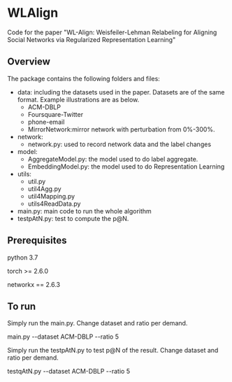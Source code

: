 # WLAlign
Code for the paper "WL-Align: Weisfeiler-Lehman Relabeling for Aligning Social Networks via Regularized Representation Learning"

## Overview
The package contains the following folders and files:
- data: including the datasets used in the paper. Datasets are of the same format. Example illustrations are as below.
	- ACM-DBLP
	- Foursquare-Twitter
	- phone-email
	- MirrorNetwork:mirror network with perturbation from 0%-300%.
- network: 
	- network.py: used to record network data and the label changes
- model:
	- AggregateModel.py: the model used to do label aggregate.
	- EmbeddingModel.py: the model used to do Representation Learning
- utils: 
	- util.py
	- util4Agg.py
	- util4Mapping.py
	- utils4ReadData.py
- main.py: main code to run the whole algorithm
- testpAtN.py: test to compute the p@N.

## Prerequisites

python 3.7

torch >= 2.6.0

networkx == 2.6.3

## To run

Simply run the main.py. Change dataset and ratio per demand.

main.py --dataset ACM-DBLP --ratio 5

Simply run the testpAtN.py to test p@N of the result. Change dataset and ratio per demand.

testqAtN.py --dataset ACM-DBLP --ratio 5